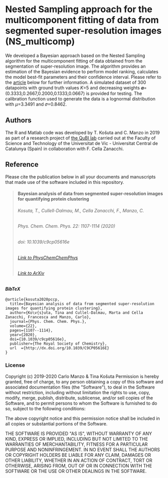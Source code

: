 
# Nested Sampling approach for the multicomponent fitting of data from segmented super-resolution images (NS_multicomp)
We developed a Bayesian approach based on the Nested Sampling algorithm for the multicomponent fitting of data obtained from the segmentation of super-resolution image. The algorithm provides an estimation of the Bayesian evidence to perform model ranking, calculates the model best-fit parameters and their confidence interval. Please refer to the [article](http://dx.doi.org/10.1039/C9CP05616E) below for further information.
A simulated dataset of 300 datapoints with ground truth values *K*=5 and decreasing weights 𝜶=(0.3333,0.2667,0.2000,0.1333,0.0667) is provided for testing. The calibration function used to generate the data is a lognormal distribution with *µ*=3.3491 and 𝜎=0.8462.

## Authors
The R and Matlab code was developed by T. Košuta and C. Manzo in 2019 as part of a research project of [the QuBI lab](https://mon.uvic.cat/qubilab/ "the QuBI lab") carried out at the Faculty of Science and Technology of the Universitat de Vic - Universitat Central de Catalunya (Spain) in collaboration with F. Cella Zanacchi.

## Reference
Please cite the publication below in all your documents and manuscripts that made use of the software included in this repository.
> #### Bayesian analysis of data from segmented super-resolution images for quantifying protein clustering
> ###### Kosuta, T., Cullell-Dalmau, M., Cella Zanacchi, F., Manzo, C.
> ###### *Phys. Chem. Chem. Phys.* 22: 1107-1114 (2020)
> ###### doi: 10.1039/c9cp05616e
> ###### [Link to PhysChemChemPhys](http://dx.doi.org/10.1039/C9CP05616E)
> ###### [Link to ArXiv](https://arxiv.org/abs/1909.13133)

#### *BibTeX*
```
@article{kosuta2020pccp,
  title={Bayesian analysis of data from segmented super-resolution images for quantifying protein clustering},
  author={Ko\v{s}uta, Tina and Cullel-Dalmau, Marta and Cella Zanacchi, Francesca and Manzo, Carlo},
  journal={Phys. Chem. Chem. Phys.},
  volume={22},
  pages={1107--1114},
  year={2020},
  doi={10.1039/c9cp05616e},
  publisher={The Royal Society of Chemistry},
  url  ={http://dx.doi.org/10.1039/C9CP05616E}
}
```
### License
Copyright (c) 2019-2020 Carlo Manzo & Tina Košuta
Permission is hereby granted, free of charge, to any person obtaining a copy of this software and associated documentation files (the "Software"), to deal in the Software without restriction, including without limitation the rights to use, copy, modify, merge, publish, distribute, sublicense, and/or sell copies of the Software, and to permit persons to whom the Software is furnished to do so, subject to the following conditions:

The above copyright notice and this permission notice shall be included in all copies or substantial portions of the Software.

THE SOFTWARE IS PROVIDED "AS IS", WITHOUT WARRANTY OF ANY KIND, EXPRESS OR IMPLIED, INCLUDING BUT NOT LIMITED TO THE WARRANTIES OF MERCHANTABILITY, FITNESS FOR A PARTICULAR PURPOSE AND NONINFRINGEMENT. IN NO EVENT SHALL THE AUTHORS OR COPYRIGHT HOLDERS BE LIABLE FOR ANY CLAIM, DAMAGES OR OTHER LIABILITY, WHETHER IN AN ACTION OF CONTRACT, TORT OR OTHERWISE, ARISING FROM, OUT OF OR IN CONNECTION WITH THE SOFTWARE OR THE USE OR OTHER DEALINGS IN THE SOFTWARE.
